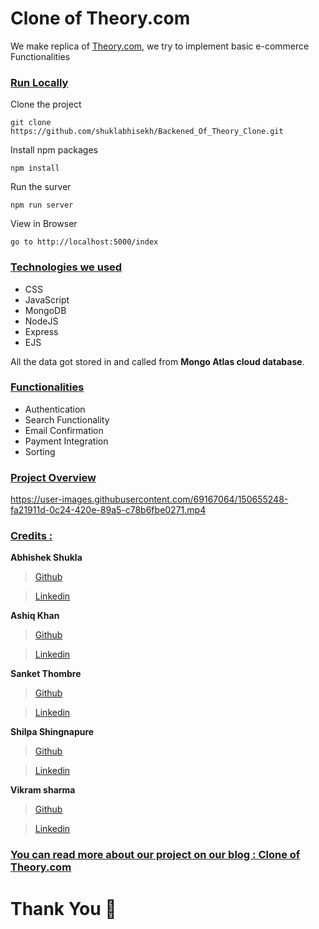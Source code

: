 # Clone of Theory.com

We make replica of <a href="https://www.theory.com" target="_blank">Theory.com</a>, we try to implement basic e-commerce Functionalities

<div style='page-break-after: always'></div>

### <u>Run Locally</u>

Clone the project

```
git clone https://github.com/shuklabhisekh/Backened_Of_Theory_Clone.git
```

Install npm packages

```
npm install
```

Run the surver

```
npm run server
```

View in Browser

```
go to http://localhost:5000/index
```

<div style='page-break-after: always'></div>

### <u>Technologies we used</u>

- CSS
- JavaScript
- MongoDB
- NodeJS
- Express
- EJS

All the data got stored in and called from <b>Mongo Atlas cloud database</b>.

<div style='page-break-after: always'></div>

### <u>Functionalities</u>

- Authentication
- Search Functionality
- Email Confirmation
- Payment Integration
- Sorting

<div style='page-break-after: always'></div>

### <u>Project Overview</u>

https://user-images.githubusercontent.com/69167064/150655248-fa21911d-0c24-420e-89a5-c78b6fbe0271.mp4

<div style='page-break-after: always'></div>

### <u>Credits :</u>

<b>Abhishek Shukla</b>

> <a href="https://github.com/shuklabhisekh" target="_blank">Github</a>

> <a href="https://www.linkedin.com/in/shuklabhisekh/" target="_blank">Linkedin</a>

<b>Ashiq Khan</b>

> <a href="https://github.com/ashiq352" target="_blank">Github</a>

> <a href="https://www.linkedin.com/in/ashiq-khan-412709222" target="_blank">Linkedin</a>

<b>Sanket Thombre</b>

> <a href="https://github.com/sanket008" target="_blank">Github</a>

> <a href="https://www.linkedin.com/in/sanket-thombre-13632b114" target="_blank">Linkedin</a>

<b>Shilpa Shingnapure</b>

> <a href="https://github.com/shilpashingnapure" target="_blank">Github</a>

> <a href="https://www.linkedin.com/in/shilpa-shingnapure-134b4320a/" target="_blank">Linkedin</a>

<b>Vikram sharma</b>

> <a href="https://github.com/vikram-sharma1" target="_blank">Github</a>

> <a href="https://www.linkedin.com/in/vikram--sharma/" target="_blank">Linkedin</a>

### <u>You can read more about our project on our blog : <a href="https://shuklabhisekh.medium.com/clone-of-theory-com-using-pure-html-css-advanced-js-c6503e028f1b" target="_blank">Clone of Theory.com</a> </u>

# Thank You :sparkling_heart:
